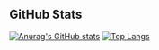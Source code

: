 ## GitHub Stats

[![Anurag's GitHub stats](https://github-readme-stats.vercel.app/api?username=Pragma8123&show_icons=true&theme=dark)](https://github.com/anuraghazra/github-readme-stats)
[![Top Langs](https://github-readme-stats.vercel.app/api/top-langs/?username=Pragma8123&theme=dark&exclude_repo=npc-bot&layout=compact)](https://github.com/anuraghazra/github-readme-stats)
